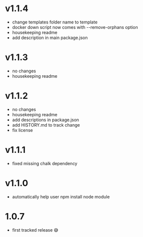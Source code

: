 # v1.1.4

- change templates folder name to template
- docker down script now comes with --remove-orphans option
- housekeeping readme
- add description in main package.json

# v1.1.3

- no changes
- housekeeping readme

# v1.1.2

- no changes
- housekeeping readme
- add descriptions in package.json
- add HISTORY.md to track change
- fix license

# v1.1.1

- fixed missing chalk dependency

# v1.1.0

- automatically help user npm install node module

# 1.0.7

- first tracked release 😅
